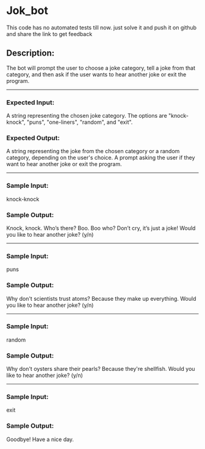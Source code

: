 # Jok_bot

This code has no automated tests till now. just solve it and push it on github and share the link to get feedback

## Description:

The bot will prompt the user to choose a joke category, tell a joke from that category, and then ask if the user wants to hear another joke or exit the program.

----
### Expected Input:

A string representing the chosen joke category. The options are "knock-knock", "puns", "one-liners", "random", and "exit".

### Expected Output:

A string representing the joke from the chosen category or a random category, depending on the user's choice.
A prompt asking the user if they want to hear another joke or exit the program.


----

### Sample Input:

knock-knock

### Sample Output:

Knock, knock. Who’s there? Boo. Boo who? Don’t cry, it’s just a joke!
Would you like to hear another joke? (y/n)

----

### Sample Input:

puns


### Sample Output:

Why don't scientists trust atoms? Because they make up everything.
Would you like to hear another joke? (y/n)

----

### Sample Input:

random


### Sample Output:

Why don't oysters share their pearls? Because they're shellfish.
Would you like to hear another joke? (y/n)

----

### Sample Input:
exit


### Sample Output:

Goodbye! Have a nice day.
